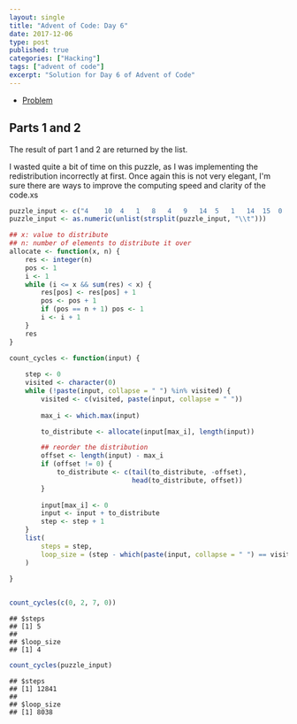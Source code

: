 ```yaml
---
layout: single
title: "Advent of Code: Day 6"
date: 2017-12-06
type: post
published: true
categories: ["Hacking"]
tags: ["advent of code"]
excerpt: "Solution for Day 6 of Advent of Code"
---
```


* [Problem](https://adventofcode.com/2017/day/6)


## Parts 1 and 2

The result of part 1 and 2 are returned by the list.

I wasted quite a bit of time on this puzzle, as I was implementing the redistribution incorrectly at first. Once again this is not very elegant, I'm sure there are ways to improve the computing speed and clarity of the code.xs


```r
puzzle_input <- c("4	10	4	1	8	4	9	14	5	1	14	15	0	15	3	5")
puzzle_input <- as.numeric(unlist(strsplit(puzzle_input, "\\t")))

## x: value to distribute
## n: number of elements to distribute it over
allocate <- function(x, n) {
    res <- integer(n)
    pos <- 1
    i <- 1
    while (i <= x && sum(res) < x) {
        res[pos] <- res[pos] + 1
        pos <- pos + 1
        if (pos == n + 1) pos <- 1
        i <- i + 1
    }
    res
}

count_cycles <- function(input) {
    
    step <- 0
    visited <- character(0)
    while (!paste(input, collapse = " ") %in% visited) {
        visited <- c(visited, paste(input, collapse = " "))
        
        max_i <- which.max(input)

        to_distribute <- allocate(input[max_i], length(input))

        ## reorder the distribution
        offset <- length(input) - max_i
        if (offset != 0) {
            to_distribute <- c(tail(to_distribute, -offset),
                               head(to_distribute, offset))
        }
        
        input[max_i] <- 0
        input <- input + to_distribute
        step <- step + 1
    }
    list(
        steps = step,
        loop_size = (step - which(paste(input, collapse = " ") == visited)) + 1
    )
    
}


count_cycles(c(0, 2, 7, 0))
```

```
## $steps
## [1] 5
## 
## $loop_size
## [1] 4
```

```r
count_cycles(puzzle_input)
```

```
## $steps
## [1] 12841
## 
## $loop_size
## [1] 8038
```
